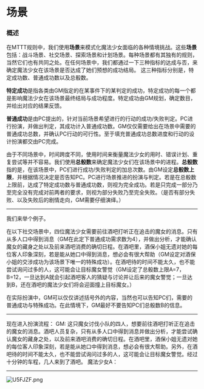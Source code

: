 # 场景


### 概述

在MTTT规则中，我们使用**场景**来模式化魔法少女面临的各种情境挑战。这些**场景**包括：战斗场景、社交场景、探索场景和计划场景。每种场景都有其独有的规则，当然它们也有共同之处。在任何场景中，我们都通过一下三种指标的达成与否，来确定魔法少女在该场景是否达成了她们预想的成功结局。
这三种指标分别是，特定成功数、普通成功数以及总骰数。

**特定成功**是指各类由GM指定的在某事件下的某判定的成功，特定成功的每一个都是影响魔法少女在该场景最终结局与成功程度。特定成功由GM规划，确定数目，并给出对应的结果反馈。

**普通成功**是由PC提出的，针对当前场景希望进行的行动的成功/失败判定。PC进行扮演，并做出判定，其成功计入普通成功数。GM仅仅需要给出在场景中需要的普通成功总数，并确认PC行动的可行性。至于填充普通成功总数进度和行动的设计扮演都交由PC完成。

由于不同场景中，时间跨度不同，使用时间来衡量魔法少女的用时、错误计划、重复尝试等并不容易。我们使用**总骰数**来确定魔法少女们在该场景中的进程。**总骰数**指的是，在该场景中，PC们进行成功/失败判定的加总次数。由GM设定**总骰数上限**，并根据情况决定是否告知PC。PC进行场景推进的扮演与判定。若是在总骰数上限前，达成了特定成功数与普通成功数，则视为完全成功。若是只完成一部分乃至完全没有完成对前两者的要求，则视为部分失败乃至完全失败。（是否有部分失败、以及失败后的剧情走向，GM需要仔细演绎。）

***

我们来举个例子。

在以下社交场景中，四位魔法少女需要前往酒吧打听正在追击的魔女的消息。只有从多人口中得到消息（GM在此定下普通成功需求数为4），并做出分析，才能确认魔女的藏身之处以及前来酒吧消费的确切日程。在酒吧里，酒保小姐无遗对她的每位客人印象深刻，若是能从她口中得到消息，想必会有很大帮助（GM设定对酒保小姐的交涉成功为该场景下唯一的特殊成功）。在酒吧待的时间不能太久，也不能尝试询问过多的人，这可能会让目标魔女警觉（GM设定了总骰数上限A=7，B=12，一旦达到A就会引起酒吧客人的猜疑与讨论并让后来的魔女警觉；一旦达到B，还在酒吧的魔法少女们将会迎面撞上目标魔女。）

在实际扮演中，GM可以仅仅讲述括号外的内容，当然也可以告知PC们，需要的普通成功与特殊成功。在此情境下，GM最好不要告知PC们总骰数B的信息。

***

现在进入扮演流程：
GM: 这只魔女讨伐小队的四人，想要前往酒吧打听正在追击的魔女的消息。酒吧人员复杂，只有从多人口中得到消息并做出分析，才能尝试确认魔女的藏身之处，以及前来酒吧消费的确切日程。在酒吧里，酒保小姐无遗对她的每位客人印象深刻，若是能从她口中得到消息，想必会有很大帮助。另外，在酒吧待的时间不能太久，也不能尝试询问过多的人，这可能会让目标魔女警觉。经过十分钟的车程，几人来到了酒吧。
魔法少女A：



***

<img src="https://s1.ax1x.com/2020/07/20/U5FJZF.png" alt="U5FJZF.png" border="0" />


